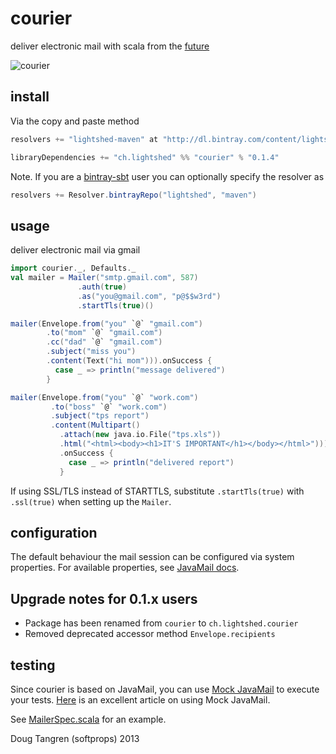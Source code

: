 # courier

deliver electronic mail with scala from the [future](http://www.scala-lang.org/api/current/index.html#scala.concurrent.Future)

![courier](http://upload.wikimedia.org/wikipedia/commons/thumb/a/a0/Courrier.jpg/337px-Courrier.jpg)

## install

Via the copy and paste method

```scala
resolvers += "lightshed-maven" at "http://dl.bintray.com/content/lightshed/maven"

libraryDependencies += "ch.lightshed" %% "courier" % "0.1.4"
```

Note. If you are a [bintray-sbt](https://github.com/softprops/bintray-sbt#readme) user you can optionally specify the resolver as

```scala
resolvers += Resolver.bintrayRepo("lightshed", "maven")
```

## usage

deliver electronic mail via gmail

```scala
import courier._, Defaults._
val mailer = Mailer("smtp.gmail.com", 587)
               .auth(true)
               .as("you@gmail.com", "p@$$w3rd")
               .startTls(true)()

mailer(Envelope.from("you" `@` "gmail.com")
        .to("mom" `@` "gmail.com")
        .cc("dad" `@` "gmail.com")
        .subject("miss you")
        .content(Text("hi mom"))).onSuccess {
          case _ => println("message delivered")
        }

mailer(Envelope.from("you" `@` "work.com")
         .to("boss" `@` "work.com")
         .subject("tps report")
         .content(Multipart()
           .attach(new java.io.File("tps.xls"))
           .html("<html><body><h1>IT'S IMPORTANT</h1></body></html>")))
           .onSuccess {
             case _ => println("delivered report")
           }
```

If using SSL/TLS instead of STARTTLS, substitute `.startTls(true)` with `.ssl(true)` when setting up the `Mailer`.

## configuration

The default behaviour the mail session can be configured via system properties. 
For available properties, see [JavaMail docs](https://javamail.java.net/nonav/docs/api/com/sun/mail/smtp/package-summary.html#properties).

## Upgrade notes for 0.1.x users
* Package has been renamed from `courier` to `ch.lightshed.courier`
* Removed deprecated accessor method `Envelope.recipients`

## testing

Since courier is based on JavaMail, you can use [Mock JavaMail](https://java.net/projects/mock-javamail) to execute your tests.
[Here](https://weblogs.java.net/blog/2007/04/26/introducing-mock-javamail-project) is an excellent article on using Mock JavaMail.

See [MailerSpec.scala](src/test/scala/ch/lightshed/courier/MailerSpec.scala) for an example.

Doug Tangren (softprops) 2013
